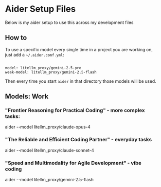 # Aider Setup Files 
Below is my aider setup to use this across my development files

## How to 

To use a specific model every single time in a project you are working on, just add a `~/.aider.conf.yml`:


```

model: litellm_proxy/gemini-2.5-pro
weak-model: litellm_proxy/gemini-2.5-flash

```

Then every time you start `aider` in that directory those models will be used.


## Models: Work

### "Frontier Reasoning for Practical Coding" - more complex tasks: 
aider --model litellm_proxy/claude-opus-4

### "The Reliable and Efficient Coding Partner" - everyday tasks
aider --model litellm_proxy/claude-sonnet-4

### "Speed and Multimodality for Agile Development" - vibe coding
aider --model litellm_proxy/gemini-2.5-flash

